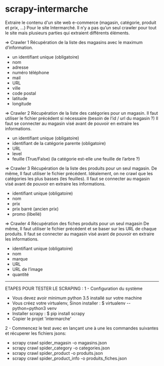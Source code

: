 # scrapy-intermarche
Extraire le contenu d'un site web e-commerce (magasin, catégorie, produit et prix, ...)
Pour le site Intermarché.
Il n’y a pas qu’un seul crawler pour tout le site mais plusieurs parties qui extraient différents
éléments.

=> Crawler 1
Récupération de la liste des magasins avec le maximum d’information.
- un identifiant unique (obligatoire)
- nom
- adresse
- numéro téléphone
- mail
- URL
- ville
- code postal
- latitude
- longitude

=> Crawler 2
Récupération de la liste des catégories pour un magasin.
Il faut utiliser le fichier précédent si nécessaire (besoin de l’id / url du magasin ?)
Il faut se connecter au magasin visé avant de pouvoir en extraire les informations.
- un identifiant unique (obligatoire)
- identifiant de la catégorie parente (obligatoire)
- URL
- level
- feuille (True/False) (la catégorie est-elle une feuille de l’arbre ?)

=> Crawler 3
Récupération de la liste des produits pour un seul magasin.
De même, Il faut utiliser le fichier précédent. Idéalement, on ne crawl que les catégories les
plus basses (les feuilles).
Il faut se connecter au magasin visé avant de pouvoir en extraire les informations.
- identifiant unique (obligatoire)
- nom
- prix
- prix barré (ancien prix)
- promo (libellé)

=> Crawler 4
Récupération des fiches produits pour un seul magasin
De même, Il faut utiliser le fichier précédent et se baser sur les URL de chaque produits.
Il faut se connecter au magasin visé avant de pouvoir en extraire les informations.
- identifiant unique (obligatoire)
- nom
- marque
- URL
- URL de l’image
- quantité

-----------------------------------------------------------------
ETAPES POUR TESTER LE SCRAPING :
1 - Configuration du système
- Vous devez avoir minimum python 3.5 installé sur votre machine
- Vous créez votre virtualenv, Sinon installer : $ virtualenv --python=python3 venv
- Installer scrapy : $ pip install scrapy
- Copier le projet 'intermarche'

2 - Commencez le test avec en lançant une à une les commandes suivantes et récuperer les fichiers jsons:
- scrapy crawl spider_magasin -o magasins.json
- scrapy crawl spider_category -o categories.json
- scrapy crawl spider_product -o produits.json
- scrapy crawl spider_product_info -o produits_fiches.json

